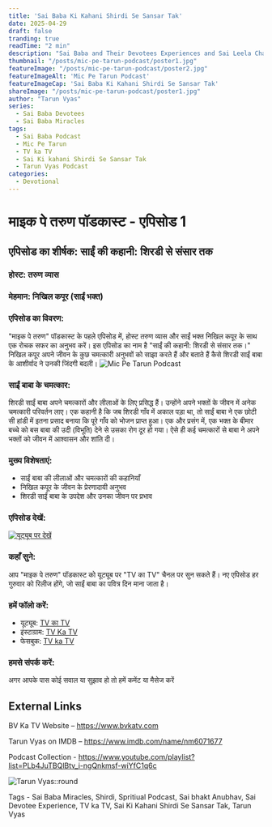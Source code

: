 ```yaml
---
title: 'Sai Baba Ki Kahani Shirdi Se Sansar Tak'
date: 2025-04-29
draft: false
tranding: true
readTime: "2 min"
description: "Sai Baba and Their Devotees Experiences and Sai Leela Chamatkar in Their Lives."
thumbnail: "/posts/mic-pe-tarun-podcast/poster1.jpg"
featureImage: "/posts/mic-pe-tarun-podcast/poster2.jpg"
featureImageAlt: 'Mic Pe Tarun Podcast'
featureImageCap: 'Sai Baba Ki Kahani Shirdi Se Sansar Tak'
shareImage: "/posts/mic-pe-tarun-podcast/poster1.jpg"
author: "Tarun Vyas"
series:
  - Sai Baba Devotees
  - Sai Baba Miracles
tags:
  - Sai Baba Podcast
  - Mic Pe Tarun
  - TV ka TV
  - Sai Ki kahani Shirdi Se Sansar Tak
  - Tarun Vyas Podcast
categories:
  - Devotional
---
```


# माइक पे तरुण पॉडकास्ट - एपिसोड 1

## एपिसोड का शीर्षक: साईं की कहानी: शिरडी से संसार तक

### होस्ट: तरुण व्यास
### मेहमान: निखिल कपूर (साईं भक्त)

### एपिसोड का विवरण:
"माइक पे तरुण" पॉडकास्ट के पहले एपिसोड में, होस्ट तरुण व्यास और साईं भक्त निखिल कपूर के साथ एक रोचक सफर का अनुभव करें। इस एपिसोड का नाम है "साईं की कहानी: शिरडी से संसार तक।" निखिल कपूर अपने जीवन के कुछ चमत्कारी अनुभवों को साझा करते हैं और बताते हैं कैसे शिरडी साईं बाबा के आशीर्वाद ने उनकी जिंदगी बदली।
![Mic Pe Tarun Podcast](/posts/mic-pe-tarun-podcast/poster2.jpg)
### साईं बाबा के चमत्कार:
शिरडी साईं बाबा अपने चमत्कारों और लीलाओं के लिए प्रसिद्ध हैं। उन्होंने अपने भक्तों के जीवन में अनेक चमत्कारी परिवर्तन लाए। एक कहानी है कि जब शिरडी गाँव में अकाल पड़ा था, तो साईं बाबा ने एक छोटी सी हांडी में इतना प्रसाद बनाया कि पूरे गाँव को भोजन प्राप्त हुआ। एक और प्रसंग में, एक भक्त के बीमार बच्चे को बस बाबा की उदी (विभूति) देने से उसका रोग दूर हो गया। ऐसे ही कई चमत्कारों से बाबा ने अपने भक्तों को जीवन में आश्वासन और शांति दी।

### मुख्य विशेषताएं:
- साईं बाबा की लीलाओं और चमत्कारों की कहानियाँ
- निखिल कपूर के जीवन के प्रेरणादायी अनुभव
- शिरडी साईं बाबा के उपदेश और उनका जीवन पर प्रभाव

### एपिसोड देखें:
[![यूट्यूब पर देखें](https://img.youtube.com/vi/CFLikkLeOSk/0.jpg)](https://youtu.be/CFLikkLeOSk)

### कहाँ सुने:
आप "माइक पे तरुण" पॉडकास्ट को यूट्यूब पर "TV का TV" चैनल पर सुन सकते हैं। नए एपिसोड हर गुरुवार को रिलीज होंगे, जो साईं बाबा का पवित्र दिन माना जाता है।

### हमें फॉलो करें:
- यूट्यूब: [TV का TV](https://www.youtube.com/@TVKATV)
- इंस्टाग्राम: [TV Ka TV](https://www.facebook.com/share/1FWhZ5cWTT/?mibextid=wwXIfr)
- फेसबुक: [TV ka TV](https://www.instagram.com/tvkatv_hindu_dharma_channel?igsh=NDI3OTJlaTg3Z2E%3D&utm_source=qr)

### हमसे संपर्क करें:
अगर आपके पास कोई सवाल या सुझाव हो तो हमें कमेंट या मैसेज करें 


## External Links
BV Ka TV Website – https://www.bvkatv.com

Tarun Vyas on IMDB – https://www.imdb.com/name/nm6071677

Podcast Collection - https://www.youtube.com/playlist?list=PLb4JuTBQlBtv_i-ngQnkmsf-wiYfC1q6c

![Tarun Vyas::round](/images/profile.png)

Tags - Sai Baba Miracles, Shirdi, Spritiual Podcast, Sai bhakt Anubhav, Sai Devotee Experience, TV ka TV, Sai Ki Kahani Shirdi Se Sansar Tak, Tarun Vyas
